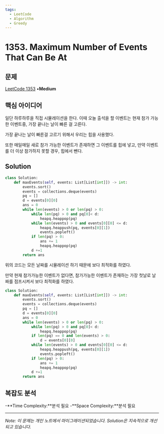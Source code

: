 ```yaml
---
tags:
  - LeetCode
  - Algorithm
  - Greedy
---
```


# 1353. Maximum Number of Events That Can Be At

## 문제

[LeetCode 1353](https://leetcode.com/problems/maximum-number-of-events-that-can-be-attended/) •**Medium**

## 핵심 아이디어

일단 하루하루을 직접 시뮬레이션을 한다. 이때 오늘 출석을 할 이벤트는 현재 참가 가능한 이벤트중, 가장 끝나는 날이 빠른 걸 고른다.

가장 끝나는 날이 빠른걸 고르기 위해서 우리는 힙을 사용했다.

또한 매일매일 새로 참가 가능한 이벤트가 존재하면 그 이벤트를 힙에 넣고, 만약 이벤트를 더 이상 참가하지 못할 경우, 힙에서 뺀다.

## Solution

```python
class Solution:
    def maxEvents(self, events: List[List[int]]) -> int:
        events.sort()
        events = collections.deque(events)
        pq = []
        d = events[0][0]
        ans = 0
        while len(events) > 0 or len(pq) > 0:
            while len(pq) > 0 and pq[0]< d:
                heapq.heappop(pq)
            while len(events) > 0 and events[0][0] <= d:
                heapq.heappush(pq, events[0][1])
                events.popleft()
            if len(pq) > 0:
                ans += 1
                heapq.heappop(pq)                
            d +=1
        return ans
```

위의 코드는 모든 날짜를 시뮬레이션 하기 때문에 보다 최적화를 하였다.

만약 현재 참가가능한 이벤트가 없다면, 참가가능한 이벤트가 존재하는 가장 첫날로 날짜를 점프시켜서 보다 최적화를 하였다.

```python
class Solution:
    def maxEvents(self, events: List[List[int]]) -> int:
        events.sort()
        events = collections.deque(events)
        pq = []
        d = events[0][0]
        ans = 0
        while len(events) > 0 or len(pq) > 0:
            while len(pq) > 0 and pq[0]< d:
                heapq.heappop(pq)
            if len(pq) == 0 and len(events) > 0:
                d = events[0][0]
            while len(events) > 0 and events[0][0] <= d:
                heapq.heappush(pq, events[0][1])
                events.popleft()
            if len(pq) > 0:
                ans += 1
                heapq.heappop(pq)                
            d +=1
        return ans
```

## 복잡도 분석

-**Time Complexity:**분석 필요
-**Space Complexity:**분석 필요

---

*Note: 이 문제는 개인 노트에서 마이그레이션되었습니다. Solution은 지속적으로 개선되고 있습니다.*
